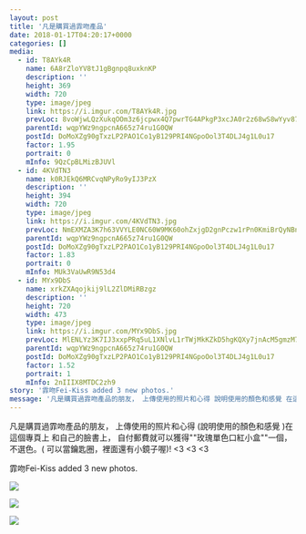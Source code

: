 ```yaml
---
layout: post
title: '凡是購買過霏吻產品' 
date: 2018-01-17T04:20:17+0000 
categories: [] 
media:
  - id: T8AYk4R
    name: 6A8rZloYV8tJ1gBgnpq8uxknKP
    description: ''   
    height: 369
    width: 720
    type: image/jpeg
    link: https://i.imgur.com/T8AYk4R.jpg
    prevLoc: 8voWjwLQzXukqOOm3z6jcpwx4Q7pwrTG4APkgP3xcJA0r2z68wS8wYyv878xI8w9k6GpV1uZgG0KDzO4hOXmYQBA0pFJp4DVzqjrUxANvyQXmwiwNwkEn42wSmvw0VRNp2ID4BB4Zz92HoKwMy4EPMUK2LKpV2JPFgvRqlmm0KFWnrpKN55PuJY79NJ3owH0N8YvAJ96C96wnk3WVmsZkV0JXlZQcp76mKqx8Di7AlMnKl8khOB630L65RT0OZxr4rBW
    parentId: wqpYWz9ngpcnA665z74ru1G0QW
    postId: DoMoXZg90gTxzLP2PAO1Co1yB129PRI4NGpoOol3T4DLJ4g1L0u17
    factor: 1.95
    portrait: 0
    mInfo: 9QzCpBLMizBJUVl
  - id: 4KVdTN3
    name: k0RJEkQ6MRCvqNPyRo9yIJ3PzX
    description: ''   
    height: 394
    width: 720
    type: image/jpeg
    link: https://i.imgur.com/4KVdTN3.jpg
    prevLoc: NmEXMZA3K7h63VVYLE0NC60W9MK60ohZxjgD2gnPczw1rPn0KmiBrQyNBnB4CoRNpqgx5wC3ARx6K9qMflZ12JxP4GiZLG01Mw4KHkxpXQ6wyxfJqQDPnkKnSO2A26PD0Wu8jOKyXk07fm1jX43gkzFD5VZN3polIQDwLNKrAvUoKg3p9oxMI8RGryV5KEFlqBpl37j0SqNXB8KWlytO6BBpR4ggCyq4VlL1DWfzK7M8yJ1mfQ5Ek19MwRT86AJXwp5
    parentId: wqpYWz9ngpcnA665z74ru1G0QW
    postId: DoMoXZg90gTxzLP2PAO1Co1yB129PRI4NGpoOol3T4DLJ4g1L0u17
    factor: 1.83
    portrait: 0
    mInfo: MUk3VaUwR9N53d4
  - id: MYx9DbS
    name: xrkZXAqojkij9lL2ZlDMiRBzgz
    description: ''   
    height: 720
    width: 473
    type: image/jpeg
    link: https://i.imgur.com/MYx9DbS.jpg
    prevLoc: MlENLYz3K7IJ3xxpPRq5uL1XNlvL1rTWjMkKZkD5hgKQXy7jnAcM5gmzM7MDcg2LY7xQvqi7PEjJGoqYS83GrLyLq4FP3zlzrjKJcMgKNOmjBVT2o7Vg3kY1SywEJW33GYiR4kZJ5B63HJkEW3MBmjszQ75vPRMQtKxzlo99k5FEP5k1Q22wcBxKOwBLW4fmYmPXG0pYTRWz4038mGT982yLR0WXUyL5mv1jEjTXo65rmn0PcvY68Nj6PmFPqAZ9WY9Y
    parentId: wqpYWz9ngpcnA665z74ru1G0QW
    postId: DoMoXZg90gTxzLP2PAO1Co1yB129PRI4NGpoOol3T4DLJ4g1L0u17
    factor: 1.52
    portrait: 1
    mInfo: 2nIIIX8MTDC2zh9
story: '霏吻Fei-Kiss added 3 new photos.'  
message: '凡是購買過霏吻產品的朋友， 上傳使用的照片和心得 說明使用的顏色和感覺 在這個專頁上 和自己的臉書上， 自付郵費就可以獲得""玫瑰單色口..'  
---
```


凡是購買過霏吻產品的朋友， 上傳使用的照片和心得 (說明使用的顏色和感覺 )在這個專頁上 和自己的臉書上， 自付郵費就可以獲得""玫瑰單色口紅小盒""一個，不選色。( 可以當鑰匙圈，裡面還有小鏡子喔)! <3 <3 <3
 
 
[//]: #story:
霏吻Fei-Kiss added 3 new photos.


[//]: #media:  
<a href="https://i.imgur.com/T8AYk4R.jpg"><img class="postImage" src="https://i.imgur.com/T8AYk4Rh.jpg" />  
</a>    

<a href="https://i.imgur.com/4KVdTN3.jpg"><img class="postImage" src="https://i.imgur.com/4KVdTN3h.jpg" />  
</a>    

<a href="https://i.imgur.com/MYx9DbS.jpg"><img class="postImage" src="https://i.imgur.com/MYx9DbSh.jpg" />  
</a>   

